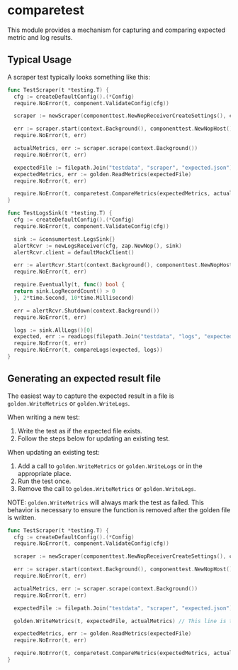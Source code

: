 # comparetest

This module provides a mechanism for capturing and comparing expected metric and log results.

## Typical Usage

A scraper test typically looks something like this:

```go
func TestScraper(t *testing.T) {
  cfg := createDefaultConfig().(*Config)
  require.NoError(t, component.ValidateConfig(cfg))

  scraper := newScraper(componenttest.NewNopReceiverCreateSettings(), cfg)

  err := scraper.start(context.Background(), componenttest.NewNopHost())
  require.NoError(t, err)

  actualMetrics, err := scraper.scrape(context.Background())
  require.NoError(t, err)

  expectedFile := filepath.Join("testdata", "scraper", "expected.json")
  expectedMetrics, err := golden.ReadMetrics(expectedFile)
  require.NoError(t, err)

  require.NoError(t, comparetest.CompareMetrics(expectedMetrics, actualMetrics))
}
```

```go
func TestLogsSink(t *testing.T) {
  cfg := createDefaultConfig().(*Config)
  require.NoError(t, component.ValidateConfig(cfg))

  sink := &consumertest.LogsSink{}
  alertRcvr := newLogsReceiver(cfg, zap.NewNop(), sink)
  alertRcvr.client = defaultMockClient()

  err := alertRcvr.Start(context.Background(), componenttest.NewNopHost())
  require.NoError(t, err)

  require.Eventually(t, func() bool {
  return sink.LogRecordCount() > 0
  }, 2*time.Second, 10*time.Millisecond)

  err = alertRcvr.Shutdown(context.Background())
  require.NoError(t, err)

  logs := sink.AllLogs()[0]
  expected, err := readLogs(filepath.Join("testdata", "logs", "expected.json"))
  require.NoError(t, err)
  require.NoError(t, compareLogs(expected, logs))
}
```

## Generating an expected result file

The easiest way to capture the expected result in a file is `golden.WriteMetrics` or `golden.WriteLogs`.

When writing a new test:
1. Write the test as if the expected file exists.
2. Follow the steps below for updating an existing test.

When updating an existing test:
1. Add a call to `golden.WriteMetrics` or `golden.WriteLogs` or in the appropriate place.
2. Run the test once.
3. Remove the call to `golden.WriteMetrics` or `golden.WriteLogs`.

NOTE: `golden.WriteMetrics` will always mark the test as failed. This behavior is
necessary to ensure the function is removed after the golden file is written.

```go
func TestScraper(t *testing.T) {
  cfg := createDefaultConfig().(*Config)
  require.NoError(t, component.ValidateConfig(cfg))

  scraper := newScraper(componenttest.NewNopReceiverCreateSettings(), cfg)

  err := scraper.start(context.Background(), componenttest.NewNopHost())
  require.NoError(t, err)

  actualMetrics, err := scraper.scrape(context.Background())
  require.NoError(t, err)

  expectedFile := filepath.Join("testdata", "scraper", "expected.json")

  golden.WriteMetrics(t, expectedFile, actualMetrics) // This line is temporary! TODO remove this!!

  expectedMetrics, err := golden.ReadMetrics(expectedFile)
  require.NoError(t, err)

  require.NoError(t, comparetest.CompareMetrics(expectedMetrics, actualMetrics))
}
```
